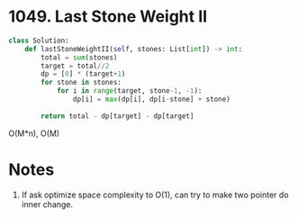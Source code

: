 # 1049. Last Stone Weight II

```python
class Solution:
    def lastStoneWeightII(self, stones: List[int]) -> int:
        total = sum(stones)
        target = total//2
        dp = [0] * (target+1)
        for stone in stones:
            for i in range(target, stone-1, -1):
                dp[i] = max(dp[i], dp[i-stone] + stone)
        
        return total - dp[target] - dp[target]
```

O(M*n), O(M)

# Notes

1. If ask optimize space complexity to O(1), can try to make two pointer do inner change.